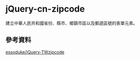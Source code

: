 # jQuery-cn-zipcode

建立中華人民共和國省份、縣市、鄉鎮市區以及郵遞區號的表單元素。

## 參考資料

[essoduke/jQuery-TWzipcode](https://github.com/essoduke/jQuery-TWzipcode)